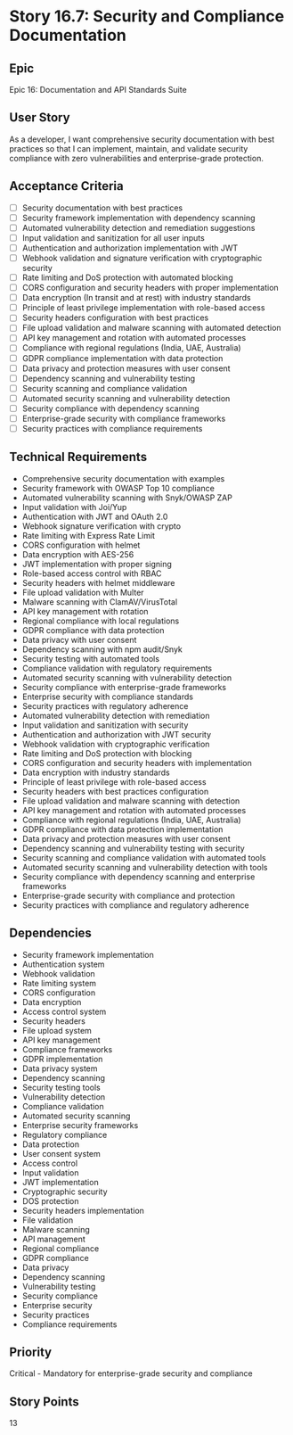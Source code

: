# Story 16.7: Security and Compliance Documentation

## Epic
Epic 16: Documentation and API Standards Suite

## User Story
As a developer, I want comprehensive security documentation with best practices so that I can implement, maintain, and validate security compliance with zero vulnerabilities and enterprise-grade protection.

## Acceptance Criteria
- [ ] Security documentation with best practices
- [ ] Security framework implementation with dependency scanning
- [ ] Automated vulnerability detection and remediation suggestions
- [ ] Input validation and sanitization for all user inputs
- [ ] Authentication and authorization implementation with JWT
- [ ] Webhook validation and signature verification with cryptographic security
- [ ] Rate limiting and DoS protection with automated blocking
- [ ] CORS configuration and security headers with proper implementation
- [ ] Data encryption (In transit and at rest) with industry standards
- [ ] Principle of least privilege implementation with role-based access
- [ ] Security headers configuration with best practices
- [ ] File upload validation and malware scanning with automated detection
- [ ] API key management and rotation with automated processes
- [ ] Compliance with regional regulations (India, UAE, Australia)
- [ ] GDPR compliance implementation with data protection
- [ ] Data privacy and protection measures with user consent
- [ ] Dependency scanning and vulnerability testing
- [ ] Security scanning and compliance validation
- [ ] Automated security scanning and vulnerability detection
- [ ] Security compliance with dependency scanning
- [ ] Enterprise-grade security with compliance frameworks
- [ ] Security practices with compliance requirements

## Technical Requirements
- Comprehensive security documentation with examples
- Security framework with OWASP Top 10 compliance
- Automated vulnerability scanning with Snyk/OWASP ZAP
- Input validation with Joi/Yup
- Authentication with JWT and OAuth 2.0
- Webhook signature verification with crypto
- Rate limiting with Express Rate Limit
- CORS configuration with helmet
- Data encryption with AES-256
- JWT implementation with proper signing
- Role-based access control with RBAC
- Security headers with helmet middleware
- File upload validation with Multer
- Malware scanning with ClamAV/VirusTotal
- API key management with rotation
- Regional compliance with local regulations
- GDPR compliance with data protection
- Data privacy with user consent
- Dependency scanning with npm audit/Snyk
- Security testing with automated tools
- Compliance validation with regulatory requirements
- Automated security scanning with vulnerability detection
- Security compliance with enterprise-grade frameworks
- Enterprise security with compliance standards
- Security practices with regulatory adherence
- Automated vulnerability detection with remediation
- Input validation and sanitization with security
- Authentication and authorization with JWT security
- Webhook validation with cryptographic verification
- Rate limiting and DoS protection with blocking
- CORS configuration and security headers with implementation
- Data encryption with industry standards
- Principle of least privilege with role-based access
- Security headers with best practices configuration
- File upload validation and malware scanning with detection
- API key management and rotation with automated processes
- Compliance with regional regulations (India, UAE, Australia)
- GDPR compliance with data protection implementation
- Data privacy and protection measures with user consent
- Dependency scanning and vulnerability testing with security
- Security scanning and compliance validation with automated tools
- Automated security scanning and vulnerability detection with tools
- Security compliance with dependency scanning and enterprise frameworks
- Enterprise-grade security with compliance and protection
- Security practices with compliance and regulatory adherence

## Dependencies
- Security framework implementation
- Authentication system
- Webhook validation
- Rate limiting system
- CORS configuration
- Data encryption
- Access control system
- Security headers
- File upload system
- API key management
- Compliance frameworks
- GDPR implementation
- Data privacy system
- Dependency scanning
- Security testing tools
- Vulnerability detection
- Compliance validation
- Automated security scanning
- Enterprise security frameworks
- Regulatory compliance
- Data protection
- User consent system
- Access control
- Input validation
- JWT implementation
- Cryptographic security
- DOS protection
- Security headers implementation
- File validation
- Malware scanning
- API management
- Regional compliance
- GDPR compliance
- Data privacy
- Dependency scanning
- Vulnerability testing
- Security compliance
- Enterprise security
- Security practices
- Compliance requirements

## Priority
Critical - Mandatory for enterprise-grade security and compliance

## Story Points
13